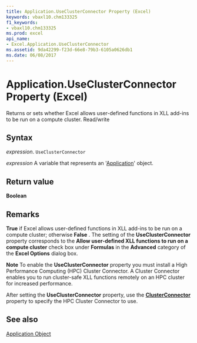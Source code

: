 ```yaml
---
title: Application.UseClusterConnector Property (Excel)
keywords: vbaxl10.chm133325
f1_keywords:
- vbaxl10.chm133325
ms.prod: excel
api_name:
- Excel.Application.UseClusterConnector
ms.assetid: 9da42299-f23d-66e8-79b3-6105a0626db1
ms.date: 06/08/2017
---
```



# Application.UseClusterConnector Property (Excel)

Returns or sets whether Excel allows user-defined functions in XLL add-ins to be run on a compute cluster. Read/write


## Syntax

 _expression_. `UseClusterConnector`

 _expression_ A variable that represents an '[Application](Excel.Application(object).md)' object.


## Return value

 **Boolean**


## Remarks

 **True** if Excel allows user-defined functions in XLL add-ins to be run on a compute cluster; otherwise **False** . The setting of the **UseClusterConnector** property corresponds to the **Allow user-defined XLL functions to run on a compute cluster** check box under **Formulas** in the **Advanced** category of the **Excel Options** dialog box.




 **Note**  To enable the  **UseClusterConnector** property you must install a High Performance Computing (HPC) Cluster Connector. A Cluster Connector enables you to run cluster-safe XLL functions remotely on an HPC cluster for increased performance.

After setting the  **UseClusterConnector** property, use the **[ClusterConnector](Excel.Application.ClusterConnector.md)** property to specify the HPC Cluster Connector to use.


## See also


[Application Object](Excel.Application(object).md)

